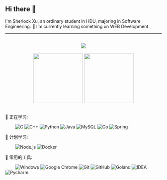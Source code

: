 ## Hi there 👋
 I'm Sherlock Xu, an ordinary student in HDU, majoring in Software Engineering. 🌱 I’m currently learning something on WEB Development.
*********

<!--
**Sherlockx21/Sherlockx21** is a ✨ _special_ ✨ repository because its `README.md` (this file) appears on your GitHub profile.

Here are some ideas to get you started:

- 🔭 I’m currently working on ...
- 🌱 I’m currently learning ...
- 👯 I’m looking to collaborate on ...
- 🤔 I’m looking for help with ...
- 💬 Ask me about ...
- 📫 How to reach me: ...
- 😄 Pronouns: ...
- ⚡ Fun fact: ...
-->


<br>

<!-- GitHub奖杯🏆 -->
<div align="center"><img  src="https://github-profile-trophy.vercel.app/?username=Sherlockx21&theme=gruvbox&row=1&column=6&no-frame=true&no-bg=true" /></div>
<br>

<!-- GitHub数据统计 -->
<div align="center">
  <img height="160px" src="https://github-readme-stats.vercel.app/api?username=Sherlockx21&hide_title=true&hide_border=true&show_icons=trueline_height=21&theme=tokyonight" />
  <img height="160px" src="https://github-readme-stats.vercel.app/api/top-langs/?username=Sherlockx21&hide_title=true&hide_border=true&layout=compact&langs_count=6&theme=tokyonight" />
</div>
<br>



💪 正在学习: 

&emsp;&emsp;
![C](https://img.shields.io/badge/-C-35363A?style=plastic&logo=c&logoColor=#A8B9CC)
![C++](https://img.shields.io/badge/-C++-35363A?style=plastic&logo=c++&logoColor=#00599C)
![Python](https://img.shields.io/badge/-Python-35363A?style=plastic&logo=Python&logoColor=#3776AB)
![Java](https://img.shields.io/badge/-Java-35363A?style=plasticre&logo=Java)
![MySQL](https://img.shields.io/badge/-Mysql-35363A?style=plastic&logo=mysql&logoColor=#4479A1)
![Go](https://img.shields.io/badge/-Go-35363A?style=plastic&logo=go&logoColor=#00ADD8)
![Spring](https://img.shields.io/badge/-Spring-35363A?style=plastic&logo=spring&logoColor=#6DB33F)



🧠 计划学习:

&emsp;&emsp;
![Node.js](https://img.shields.io/badge/-Node.js-35363A?style=plastic&logo=Node.js&logoColor=339933)
![Docker](https://img.shields.io/badge/-Docker-35363A?style=plastic&logo=docker)


🧰 常用的工具:

&emsp;&emsp; 
![Windows](https://img.shields.io/badge/Windows-0078D6?style=plasticre&logo=windows&logoColor=white)
![Google Chrome](https://img.shields.io/badge/Chrome-4285F4?style=plastic&logo=GoogleChrome&logoColor=white)
![Git](https://img.shields.io/badge/-Git-FCC624?style=plastic&logo=git)
![GitHub](https://img.shields.io/badge/-GitHub-pink?style=plastic&logo=github)
![Goland](https://img.shields.io/badge/-Goland-#1BDBDB?style=plastic&logo=GoLand)
![IDEA](https://img.shields.io/badge/-IDEA-#1BDBDB?style=plastic&logo=IntelliJIDEA)
![Pycharm](https://img.shields.io/badge/-Pycharm-#1BDBDB?style=plastic&logo=pycharm)
